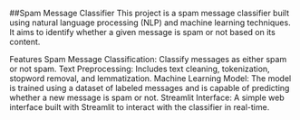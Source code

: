 ##Spam Message Classifier
This project is a spam message classifier built using natural language processing (NLP) and machine learning techniques. It aims to identify whether a given message is spam or not based on its content.

Features
Spam Message Classification: Classify messages as either spam or not spam.
Text Preprocessing: Includes text cleaning, tokenization, stopword removal, and lemmatization.
Machine Learning Model: The model is trained using a dataset of labeled messages and is capable of predicting whether a new message is spam or not.
Streamlit Interface: A simple web interface built with Streamlit to interact with the classifier in real-time.
